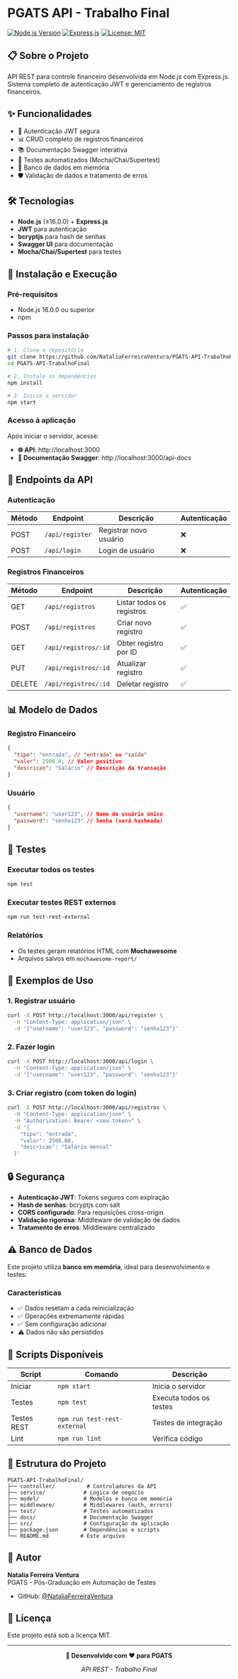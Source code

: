 # PGATS API - Trabalho Final

[![Node.js Version](https://img.shields.io/badge/node-%3E%3D16.0.0-brightgreen)](https://nodejs.org/)
[![Express.js](https://img.shields.io/badge/Express.js-4.18.2-blue)](https://expressjs.com/)
[![License: MIT](https://img.shields.io/badge/License-MIT-yellow.svg)](https://opensource.org/licenses/MIT)

## 📋 Sobre o Projeto

API REST para controle financeiro desenvolvida em Node.js com Express.js. Sistema completo de autenticação JWT e gerenciamento de registros financeiros.

## ✨ Funcionalidades

- 🔐 Autenticação JWT segura
- 📊 CRUD completo de registros financeiros
- 📚 Documentação Swagger interativa
- 🧪 Testes automatizados (Mocha/Chai/Supertest)
- 💾 Banco de dados em memória
- 🛡️ Validação de dados e tratamento de erros

## 🛠️ Tecnologias

- **Node.js** (≥16.0.0) + **Express.js**
- **JWT** para autenticação
- **bcryptjs** para hash de senhas
- **Swagger UI** para documentação
- **Mocha/Chai/Supertest** para testes

## 🚀 Instalação e Execução

### Pré-requisitos

- Node.js 16.0.0 ou superior
- npm

### Passos para instalação

```bash
# 1. Clone o repositório
git clone https://github.com/NataliaFerreiraVentura/PGATS-API-TrabalhoFinal
cd PGATS-API-TrabalhoFinal

# 2. Instale as dependências
npm install

# 3. Inicie o servidor
npm start
```

### Acesso à aplicação

Após iniciar o servidor, acesse:

- **🌐 API**: http://localhost:3000
- **📖 Documentação Swagger**: http://localhost:3000/api-docs

## 🔌 Endpoints da API

### Autenticação

| Método | Endpoint        | Descrição              | Autenticação |
| ------ | --------------- | ---------------------- | ------------ |
| POST   | `/api/register` | Registrar novo usuário | ❌           |
| POST   | `/api/login`    | Login de usuário       | ❌           |

### Registros Financeiros

| Método | Endpoint             | Descrição                 | Autenticação |
| ------ | -------------------- | ------------------------- | ------------ |
| GET    | `/api/registros`     | Listar todos os registros | ✅           |
| POST   | `/api/registros`     | Criar novo registro       | ✅           |
| GET    | `/api/registros/:id` | Obter registro por ID     | ✅           |
| PUT    | `/api/registros/:id` | Atualizar registro        | ✅           |
| DELETE | `/api/registros/:id` | Deletar registro          | ✅           |

## 📊 Modelo de Dados

### Registro Financeiro

```json
{
  "tipo": "entrada", // "entrada" ou "saida"
  "valor": 2500.0, // Valor positivo
  "descricao": "Salário" // Descrição da transação
}
```

### Usuário

```json
{
  "username": "user123", // Nome de usuário único
  "password": "senha123" // Senha (será hasheada)
}
```

## 🧪 Testes

### Executar todos os testes

```bash
npm test
```

### Executar testes REST externos

```bash
npm run test-rest-external
```

### Relatórios

- Os testes geram relatórios HTML com **Mochawesome**
- Arquivos salvos em `mochawesome-report/`

## 📝 Exemplos de Uso

### 1. Registrar usuário

```bash
curl -X POST http://localhost:3000/api/register \
  -H "Content-Type: application/json" \
  -d '{"username": "user123", "password": "senha123"}'
```

### 2. Fazer login

```bash
curl -X POST http://localhost:3000/api/login \
  -H "Content-Type: application/json" \
  -d '{"username": "user123", "password": "senha123"}'
```

### 3. Criar registro (com token do login)

```bash
curl -X POST http://localhost:3000/api/registros \
  -H "Content-Type: application/json" \
  -H "Authorization: Bearer <seu-token>" \
  -d '{
    "tipo": "entrada",
    "valor": 2500.00,
    "descricao": "Salário mensal"
  }'
```

## 🔒 Segurança

- **Autenticação JWT**: Tokens seguros com expiração
- **Hash de senhas**: bcryptjs com salt
- **CORS configurado**: Para requisições cross-origin
- **Validação rigorosa**: Middleware de validação de dados
- **Tratamento de erros**: Middleware centralizado

## ⚠️ Banco de Dados

Este projeto utiliza **banco em memória**, ideal para desenvolvimento e testes:

### Características

- ✅ Dados resetam a cada reinicialização
- ✅ Operações extremamente rápidas
- ✅ Sem configuração adicional
- ⚠️ Dados não são persistidos

## 🔧 Scripts Disponíveis

| Script      | Comando                      | Descrição               |
| ----------- | ---------------------------- | ----------------------- |
| Iniciar     | `npm start`                  | Inicia o servidor       |
| Testes      | `npm test`                   | Executa todos os testes |
| Testes REST | `npm run test-rest-external` | Testes de integração    |
| Lint        | `npm run lint`               | Verifica código         |

## 📁 Estrutura do Projeto

```
PGATS-API-TrabalhoFinal/
├── controller/          # Controladores da API
├── service/            # Lógica de negócio
├── model/              # Modelos e banco em memória
├── middleware/         # Middlewares (auth, errors)
├── test/               # Testes automatizados
├── docs/               # Documentação Swagger
├── src/                # Configuração da aplicação
├── package.json        # Dependências e scripts
└── README.md          # Este arquivo
```

## 👥 Autor

**Natalia Ferreira Ventura**  
PGATS - Pós-Graduação em Automação de Testes

- GitHub: [@NataliaFerreiraVentura](https://github.com/NataliaFerreiraVentura)

## 📄 Licença

Este projeto está sob a licença MIT.

---

<div align="center">

**🚀 Desenvolvido com ❤️ para PGATS**

_API REST - Trabalho Final_

</div>
